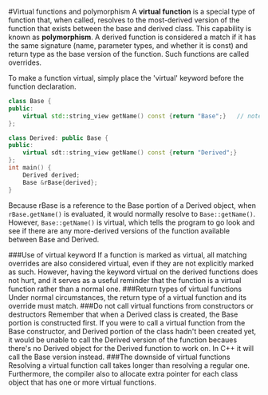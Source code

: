 #Virtual functions and polymorphism
A **virtual function** is a special type of function that, when called, resolves to the most-derived version of the function that exists between the base and derived class. This capability is known as **polymorphism**. A derived function is considered a match if it has the same signature (name, parameter types, and whether it is const) and return type as the base version of the function. Such functions are called overrides.

To make a function virtual, simply place the 'virtual' keyword before the function declaration.
```cpp
class Base {
public:
	virtual std::string_view getName() const {return "Base";} 	// note addition of virtual keyword
};

class Derived: public Base {
public:
	virtual sdt::string_view getName() const {return "Derived";}
};
int main() {
	Derived derived;
	Base &rBase{derived};
}
```
Because rBase is a reference to the Base portion of a Derived object, when `rBase.getName()` is evaluated, it would normally resolve to `Base::getName()`. However, `Base::getName()` is virtual, which tells the program to go look and see if there are any more-derived versions of the function available between Base and Derived.

###Use of virtual keyword
If a function is marked as virtual, all matching overrides are also considered virtual, even if they are not explicitly marked as such. However, having the keyword virtual on the derived functions does not hurt, and it serves as a useful reminder that the function is a virtual function rather than a normal one.
###Return types of virtual functions
Under normal circumstances, the return type of a virtual function and its override must match.
###Do not call virtual functions from constructors or destructors
Remember that when a Derived class is created, the Base portion is constructed first. If you were to call a virtual function from the Base constructor, and Derived portion of the class hadn't been created yet, it would be unable to call the Derived version of the function becaues there's no Derived object for the Derived function to work on. In C++ it will call the Base version instead.
###The downside of virtual functions
Resolving a virtual function call takes longer than resolving a regular one. Furthermore, the compiler also to allocate extra pointer for each class object that has one or more virtual functions.
